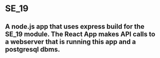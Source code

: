 # SE_19

## A node.js app that uses express build for the SE_19 module. The React App makes API calls to a webserver that is running this app and a postgresql dbms.
